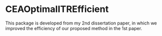 # CEAOptimalITREfficient
This package is developed from my 2nd dissertation paper, in which we improved the efficiency of our proposed method in the 1st paper. 

